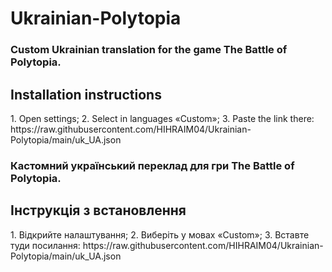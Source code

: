 # Ukrainian-Polytopia
<h3 align="left">Custom Ukrainian translation for the game The Battle of Polytopia.</h3>
<h2 align="left">Installation instructions</h2>
1. Open settings;
2. Select in languages «Сustom»;
3. Paste the link there:
https://raw.githubusercontent.com/HIHRAIM04/Ukrainian-Polytopia/main/uk_UA.json

<h3 align="left">Кастомний український переклад для гри The Battle of Polytopia.</h3>
<h2 align="left">Інструкція з встановлення</h2>
1. Відкрийте налаштування;
2. Виберіть у мовах «Custom»;
3. Вставте туди посилання:
https://raw.githubusercontent.com/HIHRAIM04/Ukrainian-Polytopia/main/uk_UA.json
